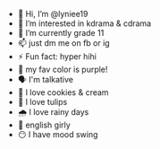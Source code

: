 - 👋 Hi, I’m @lyniee19 
- 👀 I’m interested in kdrama & cdrama
- 🌱 I’m currently grade 11
- 📫 just dm me on fb or ig
- ⚡ Fun fact: hyper hihi
- 💜 my fav color is purple!
- 🗣️ I'm talkative
- 🍨 I love cookies & cream
- 🌷 I love tulips
- 🌧️ I love rainy days
- 📝 english girly
- 😶 I have mood swing
<!---
lyniee19/lyniee19 is a ✨ special ✨ repository because its `README.md` (this file) appears on your GitHub profile.
You can click the Preview link to take a look at your changes.
--->
